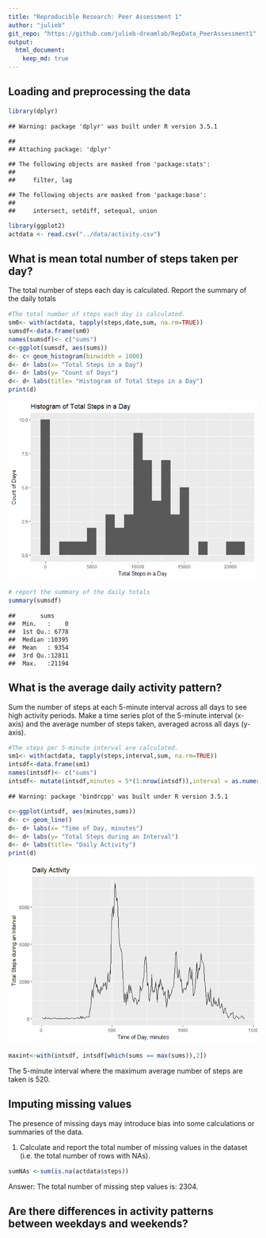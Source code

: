 ```yaml
---
title: "Reproducible Research: Peer Assessment 1"
author: "julieb"
git_repo: "https://github.com/julieb-dreamlab/RepData_PeerAssessment1"
output: 
  html_document:
    keep_md: true
---
```



## Loading and preprocessing the data

```r
library(dplyr)
```

```
## Warning: package 'dplyr' was built under R version 3.5.1
```

```
## 
## Attaching package: 'dplyr'
```

```
## The following objects are masked from 'package:stats':
## 
##     filter, lag
```

```
## The following objects are masked from 'package:base':
## 
##     intersect, setdiff, setequal, union
```

```r
library(ggplot2)
actdata <- read.csv("../data/activity.csv")
```


## What is mean total number of steps taken per day?
The total number of steps each day is calculated.
Report the summary of the daily totals


```r
#The total number of steps each day is calculated.
sm0<- with(actdata, tapply(steps,date,sum, na.rm=TRUE))
sumsdf<-data.frame(sm0)
names(sumsdf)<- c("sums")
c<-ggplot(sumsdf, aes(sums))
d<- c+ geom_histogram(binwidth = 1000)
d<- d+ labs(x= "Total Steps in a Day")
d<- d+ labs(y= "Count of Days")
d<- d+ labs(title= "Histogram of Total Steps in a Day")
print(d)
```

![](PA1_julieb_files/figure-html/sums-1.png)<!-- -->

```r
# report the summary of the daily totals
summary(sumsdf)
```

```
##       sums      
##  Min.   :    0  
##  1st Qu.: 6778  
##  Median :10395  
##  Mean   : 9354  
##  3rd Qu.:12811  
##  Max.   :21194
```

## What is the average daily activity pattern?
Sum the number of steps at each 5-minute interval across all days to see high activity periods.
Make a time series plot of the 5-minute interval (x-axis)
and the average number of steps taken, averaged across all days (y-axis).

```r
#The steps per 5-minute interval are calculated.
sm1<- with(actdata, tapply(steps,interval,sum, na.rm=TRUE))
intsdf<-data.frame(sm1)
names(intsdf)<- c("sums")
intsdf<- mutate(intsdf,minutes = 5*(1:nrow(intsdf)),interval = as.numeric(rownames(intsdf)))
```

```
## Warning: package 'bindrcpp' was built under R version 3.5.1
```

```r
c<-ggplot(intsdf, aes(minutes,sums))
d<- c+ geom_line()
d<- d+ labs(x= "Time of Day, minutes")
d<- d+ labs(y= "Total Steps during an Interval")
d<- d+ labs(title= "Daily Activity")
print(d)
```

![](PA1_julieb_files/figure-html/intervals-1.png)<!-- -->

```r
maxint<-with(intsdf, intsdf[which(sums == max(sums)),2])
```
The 5-minute interval where the maximum average number of steps are taken is 520.

## Imputing missing values
The presence of missing days may introduce bias into some
calculations or summaries of the data.  
1. Calculate and report the total number of missing values in the dataset
(i.e. the total number of rows with NAs).

```r
sumNAs <-sum(is.na(actdata$steps))
```
Answer: The total number of missing step values is: 2304.


## Are there differences in activity patterns between weekdays and weekends?
